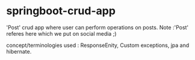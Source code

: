 # springboot-crud-app
'Post' crud app where user can perform operations on posts.
Note :'Post' referes here which we put on social media ;)

concept/terminologies used : ResponseEnity, Custom exceptions, jpa and hibernate.
